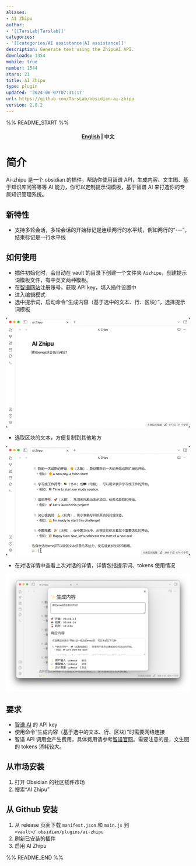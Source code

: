 ```yaml
---
aliases:
- AI Zhipu
author:
- '[[TarsLab|Tarslab]]'
categories:
- '[[categories/AI assistance|AI assistance]]'
description: Generate text using the ZhipuAI API.
downloads: 1354
mobile: true
number: 1544
stars: 21
title: AI Zhipu
type: plugin
updated: '2024-06-07T07:31:17'
url: https://github.com/TarsLab/obsidian-ai-zhipu
version: 2.0.2
---
```


%% README_START %%

<h4 align="center">
	<p>
		<a href="README_en.md">English</a> |
			<b>中文</b>
	<p>
</h4>

# 简介

Ai-zhipu 是一个 obsidian 的插件，帮助你使用智谱 API，生成内容、文生图、基于知识库问答等等 AI 能力，你可以定制提示词模板，基于智谱 AI 来打造你的专属知识管理系统。

## 新特性

- 支持多轮会话，多轮会话的开始标记是连续两行的水平线，例如两行的“---”，结束标记是一行水平线

## 如何使用

- 插件初始化时，会自动在 vault 的目录下创建一个文件夹 `Aizhipu`，创建提示词模板文件，有中英文两种模板。
- 在[智谱网站](https://open.bigmodel.cn)注册账号，获取 API key，填入插件设置中
- 进入编辑模式
- 选中提示词，启动命令“生成内容（基于选中的文本、行、区块）”，选择提示词模板

![image](https://raw.githubusercontent.com/TarsLab/obsidian-ai-zhipu/HEAD/docs/images/zh/生成内容.gif)

- 选取区块的文本，方便复制到其他地方

![image](https://raw.githubusercontent.com/TarsLab/obsidian-ai-zhipu/HEAD/docs/images/zh/选取区块.gif)

- 在对话详情中查看上次对话的详情，详情包括提示词、tokens 使用情况

![image](https://raw.githubusercontent.com/TarsLab/obsidian-ai-zhipu/HEAD/docs/images/zh/显示对话详情.png)

## 要求

- [智谱 AI](https://open.bigmodel.cn) 的 API key
- 使用命令“生成内容（基于选中的文本、行、区块）”时需要网络连接
- 智谱 API 调用会产生费用，具体费用请参考[智谱官网](https://open.bigmodel.cn)。需要注意的是，文生图的 tokens 消耗较大。

## 从市场安装

1. 打开 Obsidian 的社区插件市场
2. 搜索“AI Zhipu”

## 从 Github 安装

1. 从 release 页面下载 `manifest.json` 和 `main.js` 到 `<vault>/.obsidian/plugins/ai-zhipu`
2. 刷新已安装的插件
3. 启用 AI Zhipu


%% README_END %%